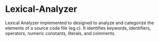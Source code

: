 # Lexical-Analyzer
Lexical Analyzer implemented to designed to analyze and categorize the elements of a source code file (eg.c). It identifies keywords, identifiers, operators, numeric constants, literals, and comments.

